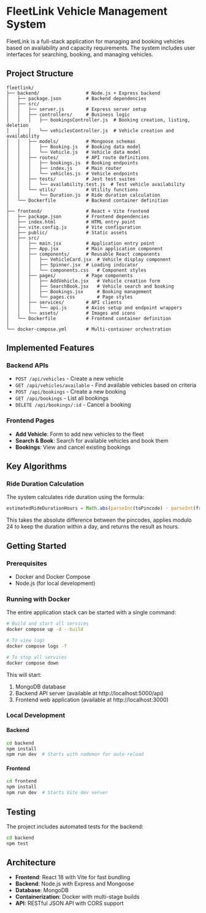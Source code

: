 # FleetLink Vehicle Management System

FleetLink is a full-stack application for managing and booking vehicles based on availability and capacity requirements. The system includes user interfaces for searching, booking, and managing vehicles.

## Project Structure

```
fleetlink/
├── backend/                 # Node.js + Express backend
│   ├── package.json         # Backend dependencies
│   ├── src/
│   │   ├── server.js        # Express server setup
│   │   ├── controllers/     # Business logic
│   │   │   ├── bookingsController.js  # Booking creation, listing, deletion
│   │   │   └── vehiclesController.js  # Vehicle creation and availability
│   │   ├── models/          # Mongoose schemas
│   │   │   ├── Booking.js   # Booking data model
│   │   │   └── Vehicle.js   # Vehicle data model
│   │   ├── routes/          # API route definitions
│   │   │   ├── bookings.js  # Booking endpoints
│   │   │   ├── index.js     # Main router
│   │   │   └── vehicles.js  # Vehicle endpoints
│   │   ├── tests/           # Jest test suites
│   │   │   └── availability.test.js  # Test vehicle availability
│   │   └── utils/           # Utility functions
│   │       └── Duration.js  # Ride duration calculation
│   └── Dockerfile           # Backend container definition
│
├── frontend/                # React + Vite frontend
│   ├── package.json         # Frontend dependencies
│   ├── index.html           # HTML entry point
│   ├── vite.config.js       # Vite configuration
│   ├── public/              # Static assets
│   ├── src/
│   │   ├── main.jsx         # Application entry point
│   │   ├── App.jsx          # Main application component
│   │   ├── components/      # Reusable React components
│   │   │   ├── VehicleCard.jsx  # Vehicle display component
│   │   │   ├── Spinner.jsx  # Loading indicator
│   │   │   └── components.css   # Component styles
│   │   ├── pages/           # Page components
│   │   │   ├── AddVehicle.jsx   # Vehicle creation form
│   │   │   ├── SearchBook.jsx   # Vehicle search and booking
│   │   │   ├── Bookings.jsx     # Booking management
│   │   │   └── pages.css        # Page styles
│   │   ├── services/        # API clients
│   │   │   └── api.js       # Axios setup and endpoint wrappers
│   │   └── assets/          # Images and icons
│   └── Dockerfile           # Frontend container definition
│
└── docker-compose.yml       # Multi-container orchestration
```

## Implemented Features

### Backend APIs

- `POST /api/vehicles` - Create a new vehicle
- `GET /api/vehicles/available` - Find available vehicles based on criteria
- `POST /api/bookings` - Create a new booking
- `GET /api/bookings` - List all bookings
- `DELETE /api/bookings/:id` - Cancel a booking

### Frontend Pages

- **Add Vehicle**: Form to add new vehicles to the fleet
- **Search & Book**: Search for available vehicles and book them
- **Bookings**: View and cancel existing bookings

## Key Algorithms

### Ride Duration Calculation
The system calculates ride duration using the formula:
```javascript
estimatedRideDurationHours = Math.abs(parseInt(toPincode) - parseInt(fromPincode)) % 24
```

This takes the absolute difference between the pincodes, applies modulo 24 to keep the duration within a day, and returns the result as hours.

## Getting Started

### Prerequisites

- Docker and Docker Compose
- Node.js (for local development)

### Running with Docker

The entire application stack can be started with a single command:

```bash
# Build and start all services
docker compose up -d --build

# To view logs
docker compose logs -f

# To stop all services
docker compose down
```

This will start:
1. MongoDB database
2. Backend API server (available at http://localhost:5000/api)
3. Frontend web application (available at http://localhost:3000)

### Local Development

#### Backend

```bash
cd backend
npm install
npm run dev  # Starts with nodemon for auto-reload
```

#### Frontend

```bash
cd frontend
npm install
npm run dev  # Starts Vite dev server
```

## Testing

The project includes automated tests for the backend:

```bash
cd backend
npm test
```

## Architecture

- **Frontend**: React 18 with Vite for fast bundling
- **Backend**: Node.js with Express and Mongoose
- **Database**: MongoDB
- **Containerization**: Docker with multi-stage builds
- **API**: RESTful JSON API with CORS support
